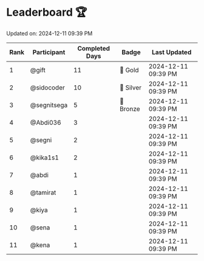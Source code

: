 # Leaderboard 🏆

Updated on: 2024-12-11 09:39 PM

| Rank | Participant       | Completed Days | Badge      | Last Updated         |
|------|-------------------|----------------|------------|----------------------|
| 1    | @gift             | 11             | 🏅 Gold     | 2024-12-11 09:39 PM |
| 2    | @sidocoder        | 10             | 🥈 Silver   | 2024-12-11 09:39 PM |
| 3    | @segnitsega       | 5              | 🥉 Bronze   | 2024-12-11 09:39 PM |
| 4    | @Abdi036          | 3              |            | 2024-12-11 09:39 PM |
| 5    | @segni            | 2              |            | 2024-12-11 09:39 PM |
| 6    | @kika1s1          | 2              |            | 2024-12-11 09:39 PM |
| 7    | @abdi             | 1              |            | 2024-12-11 09:39 PM |
| 8    | @tamirat          | 1              |            | 2024-12-11 09:39 PM |
| 9    | @kiya             | 1              |            | 2024-12-11 09:39 PM |
| 10   | @sena             | 1              |            | 2024-12-11 09:39 PM |
| 11   | @kena             | 1              |            | 2024-12-11 09:39 PM |
